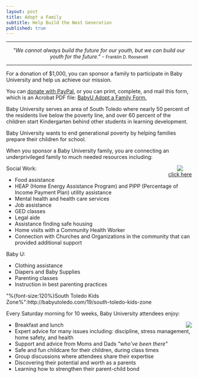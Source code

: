 ```yaml
---
layout: post
title: Adopt a Family
subtitle: Help Build the Next Generation
published: true
---
```



***

<div style="text-align:center;"><em>"We cannot always build the future for our youth, but we can build our youth for the future."</em> - <small>Franklin D. Roosevelt</small>
</div>

***


For a donation of $1,000, you can sponsor a family to participate in Baby University and help us achieve our mission.

You can [donate with PayPal,](http://babyutoledo.com/8/donate#Adopt-a-Family) or you can print, complete, and mail this form, which is an Acrobat PDF file: [BabyU Adopt a Family Form.](http://babyutoledo.com/docs/BabyU-Adopt-A-Family.pdf)

Baby University serves an area of South Toledo where nearly 50 percent of the residents live below the poverty line, and over 60 percent of the children start  Kindergarten behind other students in learning development.

Baby University wants to end generational poverty by helping families prepare their children for school.

When you sponsor a Baby University family, you are connecting an underprivileged family to much needed resources including:

<div class="largescreens-only" style="float:right;text-align:center;"><a href="http://babyutoledo.com/19/south-toledo-kids-zone"><img border="0"  src="/images/babyu-facebook-logo-small.jpg"></a><br /><span class="greytext"><a href="http://babyutoledo.com/19/south-toledo-kids-zone">click here</a></span></div>

Social Work:

* Food assistance
* HEAP (Home Energy Assistance Program) and PIPP (Percentage of Income Payment Plan) utility assistance
* Mental health and health care services
* Job assistance 
* GED classes
* Legal aide
* Assistance finding safe housing
* Home visits with a Community Health Worker
* Connection with Churches and Organizations in the community that can provided additional support

Baby U:

* Clothing assistance
* Diapers and Baby Supplies
* Parenting classes
* Instruction in best parenting practices

<div class="smallscreens">
"%{font-size:120%}South Toledo Kids Zone%":http://babyutoledo.com/19/south-toledo-kids-zone
</div>

Every Saturday morning for 10 weeks, Baby University attendees enjoy:

<div class="largescreens-only" style="float:right;text-align:center;"><img border="0"  src="https://c2.staticflickr.com/6/5812/21605047298_2a2c618642_m.jpg"></div>

* Breakfast and lunch
* Expert advice for many issues including: discipline, stress management, home safety, and health
* Support and advice from Moms and Dads _"who've been there"_
* Safe and fun childcare for their  children, during class times
* Group discussions where attendees share their expertise
* Discovering their potential and worth as a parents
* Learning how to strengthen their parent-child bond
